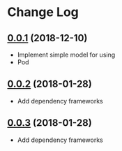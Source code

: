 # Change Log

## [0.0.1](https://github.com/quocphien90/SimplePodFramework/tree/master) (2018-12-10)
- Implement simple model for using
- Pod 

## [0.0.2](https://github.com/quocphien90/SimplePodFramework/tree/master) (2018-01-28)
- Add dependency frameworks

## [0.0.3](https://github.com/quocphien90/SimplePodFramework/tree/master) (2018-01-28)
- Add dependency frameworks

